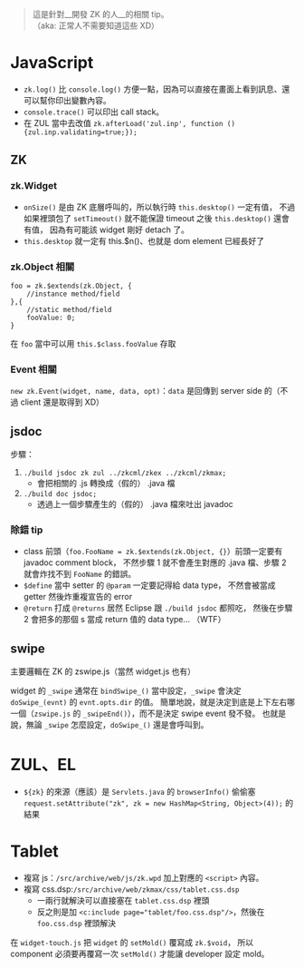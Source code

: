 > 這是針對__開發 ZK 的人__的相關 tip。  
> （aka: 正常人不需要知道這些 XD）

JavaScript
==========
* `zk.log()` 比 `console.log()` 方便一點，因為可以直接在畫面上看到訊息、還可以幫你印出變數內容。
* `console.trace()` 可以印出 call stack。
* 在 ZUL 當中去改值 `zk.afterLoad('zul.inp', function () {zul.inp.validating=true;});`

ZK
--
### zk.Widget ###
* `onSize()` 是由 ZK 底層呼叫的，所以執行時 `this.desktop()` 一定有值，
  不過如果裡頭包了 `setTimeout()` 就不能保證 timeout 之後 `this.desktop()` 還會有值，
  因為有可能該 widget 剛好 detach 了。
* `this.desktop` 就一定有 this.$n()、也就是 dom element 已經長好了

### zk.Object 相關 ###
	foo = zk.$extends(zk.Object, {
		//instance method/field
	},{
		//static method/field
		fooValue: 0;
	}

在 `foo` 當中可以用 `this.$class.fooValue` 存取

### Event 相關 ###
`new zk.Event(widget, name, data, opt)`：`data` 是回傳到 server side 的（不過 client 還是取得到 XD）

jsdoc
-----
步驟：
1. `./build jsdoc zk zul ../zkcml/zkex ../zkcml/zkmax;`
	* 會把相關的 .js 轉換成（假的） .java 檔
1. `./build doc jsdoc;`
	* 透過上一個步驟產生的（假的） .java 檔來吐出 javadoc

### 除錯 tip ###
* class 前頭（`foo.FooName = zk.$extends(zk.Object, {}`）前頭一定要有 javadoc comment block，
  不然步驟 1 就不會產生對應的 .java 檔、步驟 2 就會炸找不到 `FooName` 的錯誤。
* `$define` 當中 setter 的 `@param` 一定要記得給 data type，
  不然會被當成 getter 然後炸重複宣告的 error
* `@return` 打成 `@returns` 居然 Eclipse 跟 `./build jsdoc` 都照吃，
   然後在步驟 2 會把多的那個 s 當成 return 值的 data type... （WTF）

swipe
-----
主要邏輯在 ZK 的 zswipe.js（當然 widget.js 也有）

widget 的 `_swipe` 通常在 `bindSwipe_()` 當中設定，`_swipe` 會決定 `doSwipe_(evnt)` 的 `evnt.opts.dir` 的值。
簡單地說，就是決定到底是上下左右哪一個（`zswipe.js` 的 `_swipeEnd()`），而不是決定 swipe event 發不發。
也就是說，無論 `_swipe` 怎麼設定，`doSwipe_()` 還是會呼叫到。

ZUL、EL
======
* `${zk}` 的來源（應該）是 `Servlets.java` 的 `browserInfo()` 
  偷偷塞 `request.setAttribute("zk", zk = new HashMap<String, Object>(4));` 的結果
  
Tablet
======
* 複寫 js：`/src/archive/web/js/zk.wpd` 加上對應的 `<script>` 內容。
* 複寫 css.dsp:`/src/archive/web/zkmax/css/tablet.css.dsp`
	* 一兩行就解決可以直接塞在 `tablet.css.dsp` 裡頭
	* 反之則是加 `<c:include page="tablet/foo.css.dsp"/>`，然後在 `foo.css.dsp` 裡頭解決

在 `widget-touch.js` 把 `widget` 的 `setMold()` 覆寫成 `zk.$void`，
所以 component 必須要再覆寫一次 `setMold()` 才能讓 developer 設定 mold。